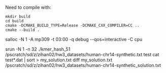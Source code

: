 Need to compile with:

```
mkdir build
cd build
cmake -DCMAKE_BUILD_TYPE=Release -DCMAKE_CXX_COMPILER=CC ..
cmake --build .
```


salloc -N 1 -A mp309 -t 03:00 -q debug --qos=interactive -C cpu

srun -N 1 -n 32 ./kmer_hash_51 /pscratch/sd/z/zihan02/hw3_datasets/human-chr14-synthetic.txt test
cat test*.dat | sort > my_solution.txt
diff my_solution.txt /pscratch/sd/z/zihan02/hw3_datasets/human-chr14-synthetic_solution.txt